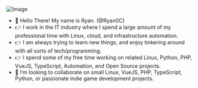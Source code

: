 ![Image](https://media.tenor.com/p5q73vRBB5sAAAAC/obiwan-hellothere.gif)
- 👋 Hello There! My name is Ryan. (@Ryan0C)
- 👉 I work in the IT industry where I spend a large amount of my professional time with Linux, cloud, and infrastructure automation.
- 👉 I am always trying to learn new things, and enjoy tinkering around with all sorts of tech/programming.
- 👉 I spend some of my free time working on related Linux, Python, PHP, VueJS, TypeScript, Automation, and Open Source projects.
- 👀 I’m looking to collaborate on small Linux, VueJS, PHP, TypeScript, Python, or passionate indie game development projects.

<!---
Ryan0C/Ryan0C is a ✨ special ✨ repository because its `README.md` (this file) appears on your GitHub profile.
You can click the Preview link to take a look at your changes.
--->
